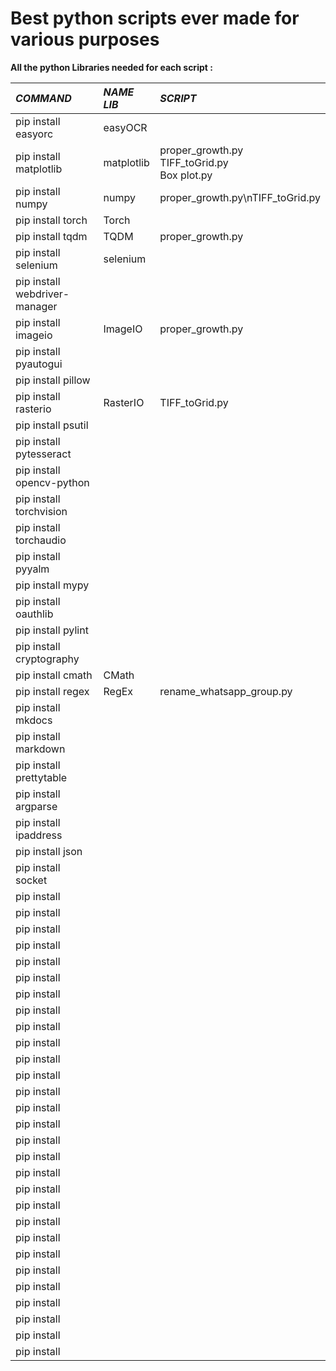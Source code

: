 # Best python scripts ever made for various purposes
**All the python Libraries needed for each script :** 

| *COMMAND* | *NAME LIB* | *SCRIPT* |
| :---- | :---- | :---- |
| pip install easyorc | easyOCR |  |
| pip install matplotlib | matplotlib | proper\_growth.py<br />TIFF\_toGrid.py <br />Box plot.py |
| pip install numpy | numpy | proper\_growth.py\nTIFF\_toGrid.py |
| pip install torch | Torch |  |
| pip install tqdm | TQDM | proper\_growth.py |
| pip install selenium | selenium |  |
| pip install webdriver-manager |  |  |
| pip install imageio | ImageIO | proper\_growth.py |
| pip install pyautogui |  |  |
| pip install pillow |  |  |
| pip install rasterio | RasterIO | TIFF\_toGrid.py |
| pip install psutil |  |  |
| pip install pytesseract |  |  |
| pip install opencv-python |  |  |
| pip install torchvision |  |  |
| pip install torchaudio |  |  |
| pip install pyyalm |  |  |
| pip install mypy |  |  |
| pip install oauthlib |  |  |
| pip install pylint |  |  |
| pip install cryptography |  |  |
| pip install cmath | CMath |  |
| pip install regex | RegEx | rename\_whatsapp\_group.py |
| pip install mkdocs |  |  |
| pip install markdown |  |  |
| pip install prettytable |  |  |
| pip install argparse |  |  |
| pip install ipaddress |  |  |
| pip install json |  |  |
| pip install socket |  |  |
| pip install  |  |  |
| pip install |  |  |
| pip install |  |  |
| pip install |  |  |
| pip install |  |  |
| pip install |  |  |
| pip install |  |  |
| pip install |  |  |
| pip install |  |  |
| pip install |  |  |
| pip install |  |  |
| pip install |  |  |
| pip install |  |  |
| pip install |  |  |
| pip install |  |  |
| pip install |  |  |
| pip install |  |  |
| pip install |  |  |
| pip install |  |  |
| pip install |  |  |
| pip install |  |  |
| pip install |  |  |
| pip install |  |  |
| pip install |  |  |
| pip install |  |  |
| pip install |  |  |
| pip install |  |  |
| pip install |  |  |
| pip install |  |  |

